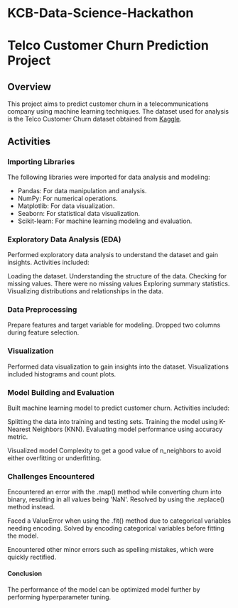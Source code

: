 # KCB-Data-Science-Hackathon
# Telco Customer Churn Prediction Project

## Overview
This project aims to predict customer churn in a telecommunications company using machine learning techniques. 
The dataset used for analysis is the Telco Customer Churn dataset obtained from [Kaggle](https://www.kaggle.com/datasets/blastchar/telco-customer-churn).

## Activities
### Importing Libraries
The following libraries were imported for data analysis and modeling:
- Pandas: For data manipulation and analysis.
- NumPy: For numerical operations.
- Matplotlib: For data visualization.
- Seaborn: For statistical data visualization.
- Scikit-learn: For machine learning modeling and evaluation.

### Exploratory Data Analysis (EDA)
Performed exploratory data analysis to understand the dataset and gain insights. Activities included:

Loading the dataset.
Understanding the structure of the data.
Checking for missing values. There were no missing values
Exploring summary statistics.
Visualizing distributions and relationships in the data.

### Data Preprocessing
Prepare features and target variable for modeling. Dropped two columns during feature selection.

### Visualization
Performed data visualization to gain insights into the dataset. Visualizations included histograms and count plots.

### Model Building and Evaluation
Built machine learning model to predict customer churn. Activities included:

Splitting the data into training and testing sets.
Training the model using K-Nearest Neighbors (KNN).
Evaluating model performance using accuracy metric.

Visualized model Complexity to get a good value of n_neighbors to avoid either overfitting or underfitting.

### Challenges Encountered
Encountered an error with the .map() method while converting churn into binary, resulting in all values being 'NaN'. Resolved by using the .replace() method instead.

Faced a ValueError when using the .fit() method due to categorical variables needing encoding. Solved by encoding categorical variables before fitting the model.

Encountered other minor errors such as spelling mistakes, which were quickly rectified.


#### Conclusion
The performance of the model can be optimized model further by performing hyperparameter tuning. 

